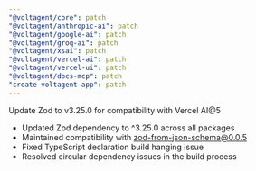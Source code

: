 ```yaml
---
"@voltagent/core": patch
"@voltagent/anthropic-ai": patch
"@voltagent/google-ai": patch
"@voltagent/groq-ai": patch
"@voltagent/xsai": patch
"@voltagent/vercel-ai": patch
"@voltagent/vercel-ui": patch
"@voltagent/docs-mcp": patch
"create-voltagent-app": patch
---
```


Update Zod to v3.25.0 for compatibility with Vercel AI@5

- Updated Zod dependency to ^3.25.0 across all packages
- Maintained compatibility with zod-from-json-schema@0.0.5
- Fixed TypeScript declaration build hanging issue
- Resolved circular dependency issues in the build process
